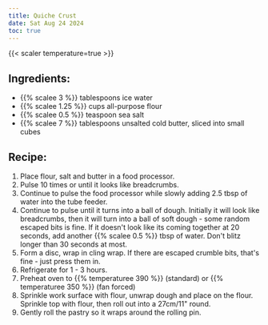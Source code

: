 ```yaml
---
title: Quiche Crust
date: Sat Aug 24 2024
toc: true
---
```

{{< scaler temperature=true >}}

## Ingredients:
* {{% scalee 3 %}} tablespoons ice water
* {{% scalee 1.25 %}} cups all-purpose flour
* {{% scalee 0.5 %}} teaspoon sea salt
* {{% scalee 7 %}} tablespoons unsalted cold butter, sliced into small cubes

## Recipe:
1. Place flour, salt and butter in a food processor.
2. Pulse 10 times or until it looks like breadcrumbs.
3. Continue to pulse the food processor while slowly adding 2.5 tbsp of water into the tube feeder.
4. Continue to pulse until it turns into a ball of dough. Initially it will look like breadcrumbs, then it will turn into a ball of soft dough - some random escaped bits is fine. If it doesn't look like its coming together at 20 seconds, add another {{% scalee 0.5 %}} tbsp of water. Don't blitz longer than 30 seconds at most.
5. Form a disc, wrap in cling wrap. If there are escaped crumble bits, that's fine - just press them in.
6. Refrigerate for 1 - 3 hours.
7. Preheat oven to {{% temperaturee 390 %}} (standard) or {{% temperaturee 350 %}} (fan forced)
8. Sprinkle work surface with flour, unwrap dough and place on the flour. Sprinkle top with flour, then roll out into a 27cm/11" round.
9. Gently roll the pastry so it wraps around the rolling pin.
